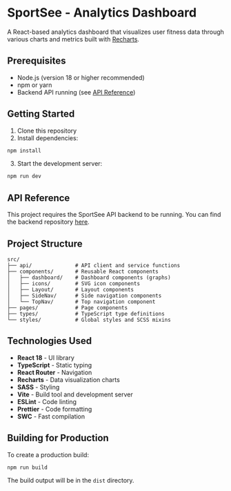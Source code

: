 # SportSee - Analytics Dashboard

A React-based analytics dashboard that visualizes user fitness data through various charts and metrics built with [Recharts](https://recharts.org/en-US/).

## Prerequisites

- Node.js (version 18 or higher recommended)
- npm or yarn
- Backend API running (see [API Reference](#api-reference))

## Getting Started

1. Clone this repository
2. Install dependencies:

```bash
npm install
```

3. Start the development server:

```bash
npm run dev
```

## API Reference

This project requires the SportSee API backend to be running. You can find the backend repository [here](https://github.com/OpenClassrooms-Student-Center/SportSee).

## Project Structure

```
src/
├── api/              # API client and service functions
├── components/       # Reusable React components
│   ├── dashboard/    # Dashboard components (graphs)
│   ├── icons/        # SVG icon components
│   ├── Layout/       # Layout components
│   ├── SideNav/      # Side navigation components
│   └── TopNav/       # Top navigation component
├── pages/            # Page components
├── types/            # TypeScript type definitions
└── styles/           # Global styles and SCSS mixins
```

## Technologies Used

- **React 18** - UI library
- **TypeScript** - Static typing
- **React Router** - Navigation
- **Recharts** - Data visualization charts
- **SASS** - Styling
- **Vite** - Build tool and development server
- **ESLint** - Code linting
- **Prettier** - Code formatting
- **SWC** - Fast compilation

## Building for Production

To create a production build:

```bash
npm run build
```

The build output will be in the `dist` directory.
